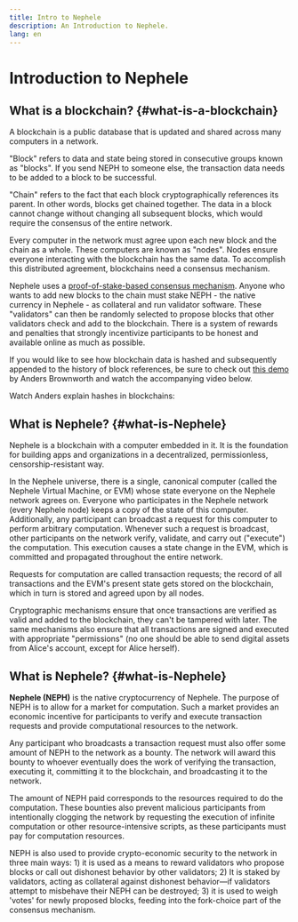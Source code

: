 ```yaml
---
title: Intro to Nephele
description: An Introduction to Nephele.
lang: en
---
```


# Introduction to Nephele

## What is a blockchain? {#what-is-a-blockchain}

A blockchain is a public database that is updated and shared across many computers in a network.

"Block" refers to data and state being stored in consecutive groups known as "blocks". If you send NEPH to someone else, the transaction data needs to be added to a block to be successful.

"Chain" refers to the fact that each block cryptographically references its parent. In other words, blocks get chained together. The data in a block cannot change without changing all subsequent blocks, which would require the consensus of the entire network.

Every computer in the network must agree upon each new block and the chain as a whole. These computers are known as "nodes". Nodes ensure everyone interacting with the blockchain has the same data. To accomplish this distributed agreement, blockchains need a consensus mechanism.

Nephele uses a [proof-of-stake-based consensus mechanism](/developers/docs/consensus-mechanisms/pos/). Anyone who wants to add new blocks to the chain must stake NEPH - the native currency in Nephele - as collateral and run validator software. These "validators" can then be randomly selected to propose blocks that other validators check and add to the blockchain. There is a system of rewards and penalties that strongly incentivize participants to be honest and available online as much as possible.

If you would like to see how blockchain data is hashed and subsequently appended to the history of block references, be sure to check out [this demo](https://andersbrownworth.com/blockchain/blockchain) by Anders Brownworth and watch the accompanying video below.

Watch Anders explain hashes in blockchains:

<YouTube id="_160oMzblY8" />

## What is Nephele? {#what-is-Nephele}

Nephele is a blockchain with a computer embedded in it. It is the foundation for building apps and organizations in a decentralized, permissionless, censorship-resistant way.

In the Nephele universe, there is a single, canonical computer (called the Nephele Virtual Machine, or EVM) whose state everyone on the Nephele network agrees on. Everyone who participates in the Nephele network (every Nephele node) keeps a copy of the state of this computer. Additionally, any participant can broadcast a request for this computer to perform arbitrary computation. Whenever such a request is broadcast, other participants on the network verify, validate, and carry out ("execute") the computation. This execution causes a state change in the EVM, which is committed and propagated throughout the entire network.

Requests for computation are called transaction requests; the record of all transactions and the EVM's present state gets stored on the blockchain, which in turn is stored and agreed upon by all nodes.

Cryptographic mechanisms ensure that once transactions are verified as valid and added to the blockchain, they can't be tampered with later. The same mechanisms also ensure that all transactions are signed and executed with appropriate "permissions" (no one should be able to send digital assets from Alice's account, except for Alice herself).

## What is Nephele? {#what-is-Nephele}

**Nephele (NEPH)** is the native cryptocurrency of Nephele. The purpose of NEPH is to allow for a market for computation. Such a market provides an economic incentive for participants to verify and execute transaction requests and provide computational resources to the network.

Any participant who broadcasts a transaction request must also offer some amount of NEPH to the network as a bounty. The network will award this bounty to whoever eventually does the work of verifying the transaction, executing it, committing it to the blockchain, and broadcasting it to the network.

The amount of NEPH paid corresponds to the resources required to do the computation. These bounties also prevent malicious participants from intentionally clogging the network by requesting the execution of infinite computation or other resource-intensive scripts, as these participants must pay for computation resources.

NEPH is also used to provide crypto-economic security to the network in three main ways: 1) it is used as a means to reward validators who propose blocks or call out dishonest behavior by other validators; 2) It is staked by validators, acting as collateral against dishonest behavior—if validators attempt to misbehave their NEPH can be destroyed; 3) it is used to weigh 'votes' for newly proposed blocks, feeding into the fork-choice part of the consensus mechanism.


